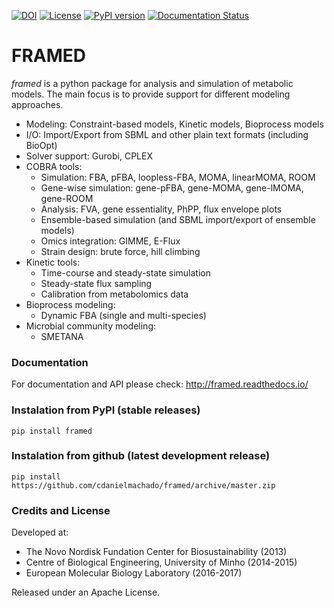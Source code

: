 [![DOI](https://zenodo.org/badge/DOI/10.5281/zenodo.1048261.svg)](https://doi.org/10.5281/zenodo.1048261) [![License](https://img.shields.io/badge/License-Apache%202.0-blue.svg)](https://opensource.org/licenses/Apache-2.0) [![PyPI version](https://badge.fury.io/py/framed.svg)](https://badge.fury.io/py/framed) [![Documentation Status](http://readthedocs.org/projects/framed/badge/?version=latest)](http://framed.readthedocs.io/en/latest/?badge=latest)

FRAMED
======

*framed* is a python package for analysis and simulation of metabolic models. The main focus is to provide support for different modeling approaches. 

* Modeling: Constraint-based models, Kinetic models, Bioprocess models
* I/O: Import/Export from SBML and other plain text formats (including BioOpt)
* Solver support: Gurobi, CPLEX
* COBRA tools:
    * Simulation: FBA, pFBA, loopless-FBA, MOMA, linearMOMA, ROOM
    * Gene-wise simulation: gene-pFBA, gene-MOMA, gene-lMOMA, gene-ROOM
    * Analysis: FVA, gene essentiality, PhPP, flux envelope plots
    * Ensemble-based simulation (and SBML import/export of ensemble models)
    * Omics integration: GIMME, E-Flux
    * Strain design: brute force, hill climbing
* Kinetic tools:
    * Time-course and steady-state simulation
    * Steady-state flux sampling
    * Calibration from metabolomics data
* Bioprocess modeling:
    * Dynamic FBA (single and multi-species)
* Microbial community modeling:
	* SMETANA

### Documentation

For documentation and API please check: http://framed.readthedocs.io/

### Instalation from PyPI (stable releases)

```
pip install framed
```

### Instalation from github (latest development release)

```
pip install https://github.com/cdanielmachado/framed/archive/master.zip
```


### Credits and License

Developed at:

* The Novo Nordisk Fundation Center for Biosustainability (2013)
* Centre of Biological Engineering, University of Minho (2014-2015)
* European Molecular Biology Laboratory (2016-2017)

Released under an Apache License.

